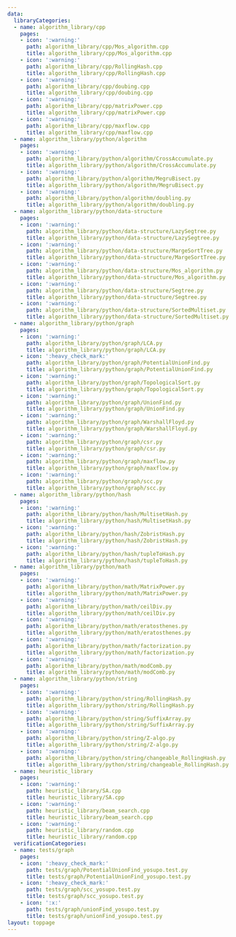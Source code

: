 ```yaml
---
data:
  libraryCategories:
  - name: algorithm_library/cpp
    pages:
    - icon: ':warning:'
      path: algorithm_library/cpp/Mos_algorithm.cpp
      title: algorithm_library/cpp/Mos_algorithm.cpp
    - icon: ':warning:'
      path: algorithm_library/cpp/RollingHash.cpp
      title: algorithm_library/cpp/RollingHash.cpp
    - icon: ':warning:'
      path: algorithm_library/cpp/doubing.cpp
      title: algorithm_library/cpp/doubing.cpp
    - icon: ':warning:'
      path: algorithm_library/cpp/matrixPower.cpp
      title: algorithm_library/cpp/matrixPower.cpp
    - icon: ':warning:'
      path: algorithm_library/cpp/maxflow.cpp
      title: algorithm_library/cpp/maxflow.cpp
  - name: algorithm_library/python/algorithm
    pages:
    - icon: ':warning:'
      path: algorithm_library/python/algorithm/CrossAccumulate.py
      title: algorithm_library/python/algorithm/CrossAccumulate.py
    - icon: ':warning:'
      path: algorithm_library/python/algorithm/MegruBisect.py
      title: algorithm_library/python/algorithm/MegruBisect.py
    - icon: ':warning:'
      path: algorithm_library/python/algorithm/doubling.py
      title: algorithm_library/python/algorithm/doubling.py
  - name: algorithm_library/python/data-structure
    pages:
    - icon: ':warning:'
      path: algorithm_library/python/data-structure/LazySegtree.py
      title: algorithm_library/python/data-structure/LazySegtree.py
    - icon: ':warning:'
      path: algorithm_library/python/data-structure/MargeSortTree.py
      title: algorithm_library/python/data-structure/MargeSortTree.py
    - icon: ':warning:'
      path: algorithm_library/python/data-structure/Mos_algorithm.py
      title: algorithm_library/python/data-structure/Mos_algorithm.py
    - icon: ':warning:'
      path: algorithm_library/python/data-structure/Segtree.py
      title: algorithm_library/python/data-structure/Segtree.py
    - icon: ':warning:'
      path: algorithm_library/python/data-structure/SortedMultiset.py
      title: algorithm_library/python/data-structure/SortedMultiset.py
  - name: algorithm_library/python/graph
    pages:
    - icon: ':warning:'
      path: algorithm_library/python/graph/LCA.py
      title: algorithm_library/python/graph/LCA.py
    - icon: ':heavy_check_mark:'
      path: algorithm_library/python/graph/PotentialUnionFind.py
      title: algorithm_library/python/graph/PotentialUnionFind.py
    - icon: ':warning:'
      path: algorithm_library/python/graph/TopologicalSort.py
      title: algorithm_library/python/graph/TopologicalSort.py
    - icon: ':warning:'
      path: algorithm_library/python/graph/UnionFind.py
      title: algorithm_library/python/graph/UnionFind.py
    - icon: ':warning:'
      path: algorithm_library/python/graph/WarshallFloyd.py
      title: algorithm_library/python/graph/WarshallFloyd.py
    - icon: ':warning:'
      path: algorithm_library/python/graph/csr.py
      title: algorithm_library/python/graph/csr.py
    - icon: ':warning:'
      path: algorithm_library/python/graph/maxflow.py
      title: algorithm_library/python/graph/maxflow.py
    - icon: ':warning:'
      path: algorithm_library/python/graph/scc.py
      title: algorithm_library/python/graph/scc.py
  - name: algorithm_library/python/hash
    pages:
    - icon: ':warning:'
      path: algorithm_library/python/hash/MultisetHash.py
      title: algorithm_library/python/hash/MultisetHash.py
    - icon: ':warning:'
      path: algorithm_library/python/hash/ZobristHash.py
      title: algorithm_library/python/hash/ZobristHash.py
    - icon: ':warning:'
      path: algorithm_library/python/hash/tupleToHash.py
      title: algorithm_library/python/hash/tupleToHash.py
  - name: algorithm_library/python/math
    pages:
    - icon: ':warning:'
      path: algorithm_library/python/math/MatrixPower.py
      title: algorithm_library/python/math/MatrixPower.py
    - icon: ':warning:'
      path: algorithm_library/python/math/ceilDiv.py
      title: algorithm_library/python/math/ceilDiv.py
    - icon: ':warning:'
      path: algorithm_library/python/math/eratosthenes.py
      title: algorithm_library/python/math/eratosthenes.py
    - icon: ':warning:'
      path: algorithm_library/python/math/factorization.py
      title: algorithm_library/python/math/factorization.py
    - icon: ':warning:'
      path: algorithm_library/python/math/modComb.py
      title: algorithm_library/python/math/modComb.py
  - name: algorithm_library/python/string
    pages:
    - icon: ':warning:'
      path: algorithm_library/python/string/RollingHash.py
      title: algorithm_library/python/string/RollingHash.py
    - icon: ':warning:'
      path: algorithm_library/python/string/SuffixArray.py
      title: algorithm_library/python/string/SuffixArray.py
    - icon: ':warning:'
      path: algorithm_library/python/string/Z-algo.py
      title: algorithm_library/python/string/Z-algo.py
    - icon: ':warning:'
      path: algorithm_library/python/string/changeable_RollingHash.py
      title: algorithm_library/python/string/changeable_RollingHash.py
  - name: heuristic_library
    pages:
    - icon: ':warning:'
      path: heuristic_library/SA.cpp
      title: heuristic_library/SA.cpp
    - icon: ':warning:'
      path: heuristic_library/beam_search.cpp
      title: heuristic_library/beam_search.cpp
    - icon: ':warning:'
      path: heuristic_library/random.cpp
      title: heuristic_library/random.cpp
  verificationCategories:
  - name: tests/graph
    pages:
    - icon: ':heavy_check_mark:'
      path: tests/graph/PotentialUnionFind_yosupo.test.py
      title: tests/graph/PotentialUnionFind_yosupo.test.py
    - icon: ':heavy_check_mark:'
      path: tests/graph/scc_yosupo.test.py
      title: tests/graph/scc_yosupo.test.py
    - icon: ':x:'
      path: tests/graph/unionFind_yosupo.test.py
      title: tests/graph/unionFind_yosupo.test.py
layout: toppage
---
```

